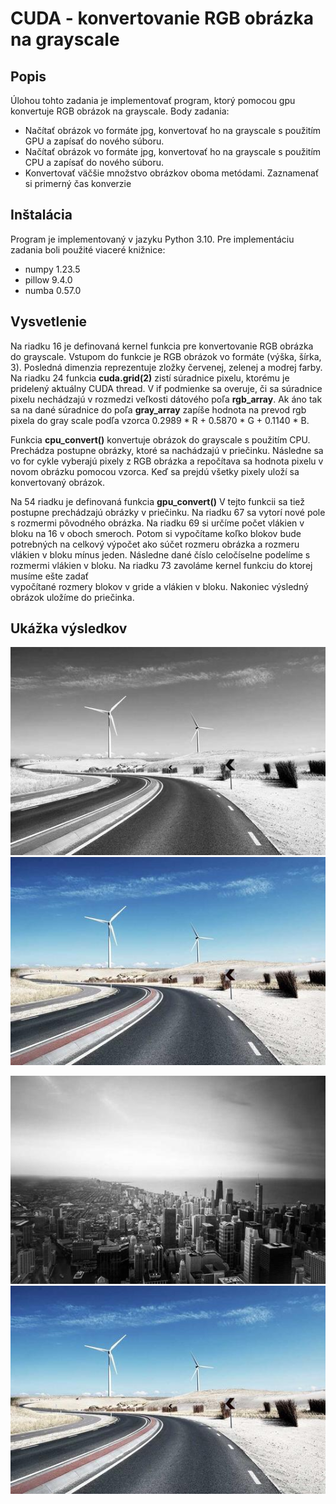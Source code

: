 # CUDA - konvertovanie RGB obrázka na grayscale

## Popis

Úlohou tohto zadania je implementovať program, ktorý pomocou gpu konvertuje RGB obrázok na grayscale.
Body zadania: 
* Načítať obrázok vo formáte jpg, konvertovať ho na grayscale s
použitím GPU a zapísať do nového súboru.
* Načítať obrázok vo formáte jpg, konvertovať ho na grayscale s
použitím CPU a zapísať do nového súboru.
* Konvertovať väčšie množstvo obrázkov oboma metódami. Zaznamenať si primerný čas konverzie

## Inštalácia

Program je implementovaný v jazyku Python 3.10. Pre implementáciu zadania boli použité viaceré knižnice:
* numpy 1.23.5
* pillow 9.4.0
* numba 0.57.0

## Vysvetlenie

Na riadku 16 je definovaná kernel funkcia pre konvertovanie RGB obrázka do grayscale. Vstupom do funkcie je 
RGB obrázok vo formáte (výška, šírka, 3). Posledná dimenzia reprezentuje zložky červenej, zelenej a modrej farby. 
Na riadku 24 funkcia **cuda.grid(2)** zistí súradnice pixelu, ktorému je pridelený aktuálny CUDA thread. 
V if podmienke sa overuje, či sa súradnice pixelu nechádzajú v rozmedzi veľkosti dátového poľa **rgb_array**. Ak áno tak 
sa na dané súradnice do poľa **gray_array** zapíše hodnota na prevod rgb pixela do gray scale podľa vzorca 
0.2989 * R + 0.5870 * G + 0.1140 * B.

Funkcia **cpu_convert()** konvertuje obrázok do grayscale s použitím CPU. Prechádza postupne obrázky, ktoré sa nachádzajú 
v priečinku. Následne sa vo for cykle vyberajú pixely z RGB obrázka a repočítava sa hodnota pixelu v novom obrázku 
pomocou vzorca. Keď sa prejdú všetky pixely uloží sa konvertovaný obrázok.

Na 54 riadku je definovaná funkcia **gpu_convert()** V tejto funkcii sa tiež postupne prechádzajú obrázky v priečinku. 
Na riadku 67 sa vytorí nové pole s rozmermi pôvodného obrázka. Na riadku 69 si určíme počet vlákien v bloku na 16 v oboch smeroch. 
Potom si vypočítame koľko blokov bude potrebných na celkový výpočet ako súčet rozmeru obrázka a rozmeru vlákien v bloku mínus jeden. Následne
dané číslo celočíselne podelíme s rozmermi vlákien v bloku. Na riadku 73 zavoláme kernel funkciu do ktorej musíme ešte zadať  
vypočítané rozmery blokov v gride a vlákien v bloku. Nakoniec výsledný obrázok uložíme do priečinka.

## Ukážka výsledkov

![Vypis z konzoly](grayscale/gray_image5.jpg)
![Vypis z konzoly](images/image13.jpg)

![Vypis z konzoly](grayscale/gray_image17.jpg)
![Vypis z konzoly](images/image13.jpg)




